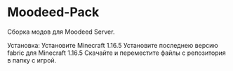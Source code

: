 # Moodeed-Pack
Сборка модов для Moodeed Server.

Установка:
Установите Minecraft 1.16.5
Установите последнею версию fabric для Minecraft 1.16.5
Скачайте и переместите файлы с репозитория в папку с игрой.
